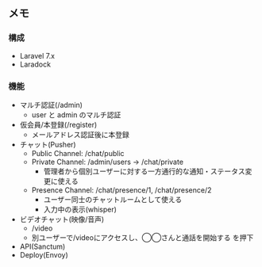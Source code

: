 ## メモ

### 構成

- Laravel 7.x
- Laradock

### 機能

- マルチ認証(/admin)
    - user と admin のマルチ認証
- 仮会員/本登録(/register)
    - メールアドレス認証後に本登録
- チャット(Pusher)
    - Public Channel: /chat/public
    - Private Channel: /admin/users -> /chat/private    
        - 管理者から個別ユーザーに対する一方通行的な通知・ステータス変更に使える
    - Presence Channel: /chat/presence/1, /chat/presence/2
        - ユーザー同士のチャットルームとして使える
        - 入力中の表示(whisper)
- ビデオチャット(映像/音声)
    - /video
    - 別ユーザーで/videoにアクセスし、◯◯さんと通話を開始する を押下
- API(Sanctum)
- Deploy(Envoy)